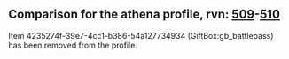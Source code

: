 ## Comparison for the athena profile, rvn: [509](https://github.com/PRO100KatYT/FortniteProfileRevisions/tree/main/profiles/athena/509%20athena.json)-[510](https://github.com/PRO100KatYT/FortniteProfileRevisions/tree/main/profiles/athena/510%20athena.json)

Item 4235274f-39e7-4cc1-b386-54a127734934 (GiftBox:gb_battlepass) has been removed from the profile.
<br><br>

